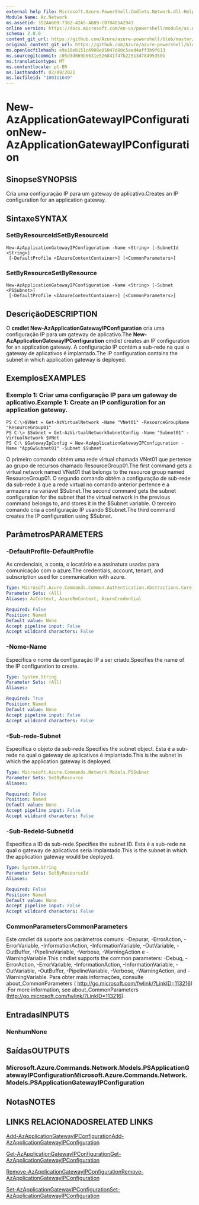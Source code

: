```yaml
---
external help file: Microsoft.Azure.PowerShell.Cmdlets.Network.dll-Help.xml
Module Name: Az.Network
ms.assetid: 312AA609-7362-42A5-A889-C0784D5A2943
online version: https://docs.microsoft.com/en-us/powershell/module/az.network/new-azapplicationgatewayipconfiguration
schema: 2.0.0
content_git_url: https://github.com/Azure/azure-powershell/blob/master/src/Network/Network/help/New-AzApplicationGatewayIPConfiguration.md
original_content_git_url: https://github.com/Azure/azure-powershell/blob/master/src/Network/Network/help/New-AzApplicationGatewayIPConfiguration.md
ms.openlocfilehash: e9e10eb151c6908e05047d80c5aed4aff3b9f613
ms.sourcegitcommit: c05d3d669b5631e526841f47b22513d78495350b
ms.translationtype: MT
ms.contentlocale: pt-BR
ms.lasthandoff: 02/09/2021
ms.locfileid: "100111649"
---
```

# <span data-ttu-id="6277c-101">New-AzApplicationGatewayIPConfiguration</span><span class="sxs-lookup"><span data-stu-id="6277c-101">New-AzApplicationGatewayIPConfiguration</span></span>

## <span data-ttu-id="6277c-102">Sinopse</span><span class="sxs-lookup"><span data-stu-id="6277c-102">SYNOPSIS</span></span>
<span data-ttu-id="6277c-103">Cria uma configuração IP para um gateway de aplicativo.</span><span class="sxs-lookup"><span data-stu-id="6277c-103">Creates an IP configuration for an application gateway.</span></span>

## <span data-ttu-id="6277c-104">Sintaxe</span><span class="sxs-lookup"><span data-stu-id="6277c-104">SYNTAX</span></span>

### <span data-ttu-id="6277c-105">SetByResourceId</span><span class="sxs-lookup"><span data-stu-id="6277c-105">SetByResourceId</span></span>
```
New-AzApplicationGatewayIPConfiguration -Name <String> [-SubnetId <String>]
 [-DefaultProfile <IAzureContextContainer>] [<CommonParameters>]
```

### <span data-ttu-id="6277c-106">SetByResource</span><span class="sxs-lookup"><span data-stu-id="6277c-106">SetByResource</span></span>
```
New-AzApplicationGatewayIPConfiguration -Name <String> [-Subnet <PSSubnet>]
 [-DefaultProfile <IAzureContextContainer>] [<CommonParameters>]
```

## <span data-ttu-id="6277c-107">Descrição</span><span class="sxs-lookup"><span data-stu-id="6277c-107">DESCRIPTION</span></span>
<span data-ttu-id="6277c-108">O **cmdlet New-AzApplicationGatewayIPConfiguration** cria uma configuração IP para um gateway de aplicativo.</span><span class="sxs-lookup"><span data-stu-id="6277c-108">The **New-AzApplicationGatewayIPConfiguration** cmdlet creates an IP configuration for an application gateway.</span></span>
<span data-ttu-id="6277c-109">A configuração IP contém a sub-rede na qual o gateway de aplicativos é implantado.</span><span class="sxs-lookup"><span data-stu-id="6277c-109">The IP configuration contains the subnet in which application gateway is deployed.</span></span>

## <span data-ttu-id="6277c-110">Exemplos</span><span class="sxs-lookup"><span data-stu-id="6277c-110">EXAMPLES</span></span>

### <span data-ttu-id="6277c-111">Exemplo 1: Criar uma configuração IP para um gateway de aplicativo.</span><span class="sxs-lookup"><span data-stu-id="6277c-111">Example 1: Create an IP configuration for an application gateway.</span></span>
```
PS C:\>$VNet = Get-AzVirtualNetwork -Name "VNet01" -ResourceGroupName "ResourceGroup01"
PS C:\> $Subnet = Get-AzVirtualNetworkSubnetConfig -Name "Subnet01" -VirtualNetwork $VNet 
PS C:\ $GatewayIpConfig = New-AzApplicationGatewayIPConfiguration -Name "AppGwSubnet01" -Subnet $Subnet
```

<span data-ttu-id="6277c-112">O primeiro comando obtém uma rede virtual chamada VNet01 que pertence ao grupo de recursos chamado ResourceGroup01.</span><span class="sxs-lookup"><span data-stu-id="6277c-112">The first command gets a virtual network named VNet01 that belongs to the resource group named ResourceGroup01.</span></span>
<span data-ttu-id="6277c-113">O segundo comando obtém a configuração de sub-rede da sub-rede à que a rede virtual no comando anterior pertence e a armazena na variável $Subnet.</span><span class="sxs-lookup"><span data-stu-id="6277c-113">The second command gets the subnet configuration for the subnet that the virtual network in the previous command belongs to, and stores it in the $Subnet variable.</span></span>
<span data-ttu-id="6277c-114">O terceiro comando cria a configuração IP usando $Subnet.</span><span class="sxs-lookup"><span data-stu-id="6277c-114">The third command creates the IP configuration using $Subnet.</span></span>

## <span data-ttu-id="6277c-115">Parâmetros</span><span class="sxs-lookup"><span data-stu-id="6277c-115">PARAMETERS</span></span>

### <span data-ttu-id="6277c-116">-DefaultProfile</span><span class="sxs-lookup"><span data-stu-id="6277c-116">-DefaultProfile</span></span>
<span data-ttu-id="6277c-117">As credenciais, a conta, o locatário e a assinatura usadas para comunicação com o azure.</span><span class="sxs-lookup"><span data-stu-id="6277c-117">The credentials, account, tenant, and subscription used for communication with azure.</span></span>

```yaml
Type: Microsoft.Azure.Commands.Common.Authentication.Abstractions.Core.IAzureContextContainer
Parameter Sets: (All)
Aliases: AzContext, AzureRmContext, AzureCredential

Required: False
Position: Named
Default value: None
Accept pipeline input: False
Accept wildcard characters: False
```

### <span data-ttu-id="6277c-118">-Nome</span><span class="sxs-lookup"><span data-stu-id="6277c-118">-Name</span></span>
<span data-ttu-id="6277c-119">Especifica o nome da configuração IP a ser criado.</span><span class="sxs-lookup"><span data-stu-id="6277c-119">Specifies the name of the IP configuration to create.</span></span>

```yaml
Type: System.String
Parameter Sets: (All)
Aliases:

Required: True
Position: Named
Default value: None
Accept pipeline input: False
Accept wildcard characters: False
```

### <span data-ttu-id="6277c-120">-Sub-rede</span><span class="sxs-lookup"><span data-stu-id="6277c-120">-Subnet</span></span>
<span data-ttu-id="6277c-121">Especifica o objeto da sub-rede.</span><span class="sxs-lookup"><span data-stu-id="6277c-121">Specifies the subnet object.</span></span>
<span data-ttu-id="6277c-122">Esta é a sub-rede na qual o gateway de aplicativos é implantado.</span><span class="sxs-lookup"><span data-stu-id="6277c-122">This is the subnet in which the application gateway is deployed.</span></span>

```yaml
Type: Microsoft.Azure.Commands.Network.Models.PSSubnet
Parameter Sets: SetByResource
Aliases:

Required: False
Position: Named
Default value: None
Accept pipeline input: False
Accept wildcard characters: False
```

### <span data-ttu-id="6277c-123">-Sub-RedeId</span><span class="sxs-lookup"><span data-stu-id="6277c-123">-SubnetId</span></span>
<span data-ttu-id="6277c-124">Especifica a ID da sub-rede.</span><span class="sxs-lookup"><span data-stu-id="6277c-124">Specifies the subnet ID.</span></span>
<span data-ttu-id="6277c-125">Esta é a sub-rede na qual o gateway de aplicativos seria implantado.</span><span class="sxs-lookup"><span data-stu-id="6277c-125">This is the subnet in which the application gateway would be deployed.</span></span>

```yaml
Type: System.String
Parameter Sets: SetByResourceId
Aliases:

Required: False
Position: Named
Default value: None
Accept pipeline input: False
Accept wildcard characters: False
```

### <span data-ttu-id="6277c-126">CommonParameters</span><span class="sxs-lookup"><span data-stu-id="6277c-126">CommonParameters</span></span>
<span data-ttu-id="6277c-127">Este cmdlet dá suporte aos parâmetros comuns: -Depurar, -ErrorAction, -ErrorVariable, -InformationAction, -InformationVariable, -OutVariable, -OutBuffer, -PipelineVariable, -Verbose, -WarningAction e -WarningVariable.</span><span class="sxs-lookup"><span data-stu-id="6277c-127">This cmdlet supports the common parameters: -Debug, -ErrorAction, -ErrorVariable, -InformationAction, -InformationVariable, -OutVariable, -OutBuffer, -PipelineVariable, -Verbose, -WarningAction, and -WarningVariable.</span></span> <span data-ttu-id="6277c-128">Para obter mais informações, consulte about_CommonParameters ( http://go.microsoft.com/fwlink/?LinkID=113216) .</span><span class="sxs-lookup"><span data-stu-id="6277c-128">For more information, see about_CommonParameters (http://go.microsoft.com/fwlink/?LinkID=113216).</span></span>

## <span data-ttu-id="6277c-129">Entradas</span><span class="sxs-lookup"><span data-stu-id="6277c-129">INPUTS</span></span>

### <span data-ttu-id="6277c-130">Nenhum</span><span class="sxs-lookup"><span data-stu-id="6277c-130">None</span></span>

## <span data-ttu-id="6277c-131">Saídas</span><span class="sxs-lookup"><span data-stu-id="6277c-131">OUTPUTS</span></span>

### <span data-ttu-id="6277c-132">Microsoft.Azure.Commands.Network.Models.PSApplicationGatewayIPConfiguration</span><span class="sxs-lookup"><span data-stu-id="6277c-132">Microsoft.Azure.Commands.Network.Models.PSApplicationGatewayIPConfiguration</span></span>

## <span data-ttu-id="6277c-133">Notas</span><span class="sxs-lookup"><span data-stu-id="6277c-133">NOTES</span></span>

## <span data-ttu-id="6277c-134">LINKS RELACIONADOS</span><span class="sxs-lookup"><span data-stu-id="6277c-134">RELATED LINKS</span></span>

[<span data-ttu-id="6277c-135">Add-AzApplicationGatewayIPConfiguration</span><span class="sxs-lookup"><span data-stu-id="6277c-135">Add-AzApplicationGatewayIPConfiguration</span></span>](./Add-AzApplicationGatewayIPConfiguration.md)

[<span data-ttu-id="6277c-136">Get-AzApplicationGatewayIPConfiguration</span><span class="sxs-lookup"><span data-stu-id="6277c-136">Get-AzApplicationGatewayIPConfiguration</span></span>](./Get-AzApplicationGatewayIPConfiguration.md)

[<span data-ttu-id="6277c-137">Remove-AzApplicationGatewayIPConfiguration</span><span class="sxs-lookup"><span data-stu-id="6277c-137">Remove-AzApplicationGatewayIPConfiguration</span></span>](./Remove-AzApplicationGatewayIPConfiguration.md)

[<span data-ttu-id="6277c-138">Set-AzApplicationGatewayIPConfiguration</span><span class="sxs-lookup"><span data-stu-id="6277c-138">Set-AzApplicationGatewayIPConfiguration</span></span>](./Set-AzApplicationGatewayIPConfiguration.md)


